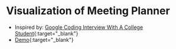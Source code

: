 # Visualization of Meeting Planner

- Inspired by: [Google Coding Interview With A College Student](https://www.youtube.com/watch?v=3Q_oYDQ2whs){:target="_blank"}
- [Demo](http://nomad.onthewifi.com/vmp/){:target="_blank"}
